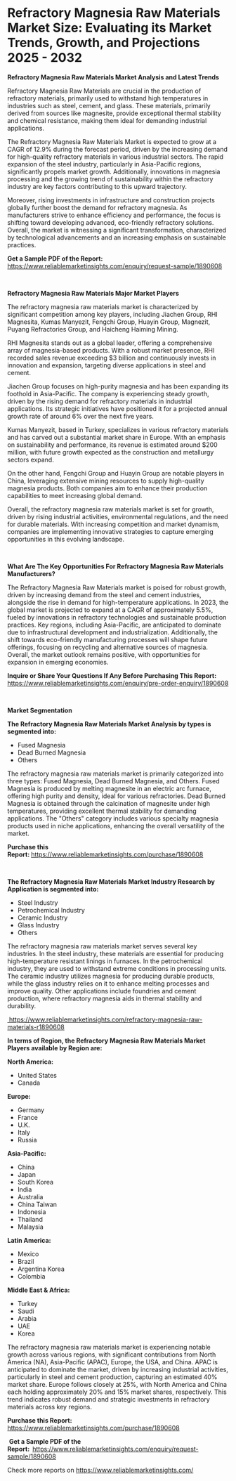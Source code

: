 <p><h1>Refractory Magnesia Raw Materials Market Size: Evaluating its Market Trends, Growth, and Projections 2025 - 2032</h1></p><p><strong>Refractory Magnesia Raw Materials Market Analysis and Latest Trends</strong></p>
<p><p>Refractory Magnesia Raw Materials are crucial in the production of refractory materials, primarily used to withstand high temperatures in industries such as steel, cement, and glass. These materials, primarily derived from sources like magnesite, provide exceptional thermal stability and chemical resistance, making them ideal for demanding industrial applications.</p><p>The Refractory Magnesia Raw Materials Market is expected to grow at a CAGR of 12.9% during the forecast period, driven by the increasing demand for high-quality refractory materials in various industrial sectors. The rapid expansion of the steel industry, particularly in Asia-Pacific regions, significantly propels market growth. Additionally, innovations in magnesia processing and the growing trend of sustainability within the refractory industry are key factors contributing to this upward trajectory.</p><p>Moreover, rising investments in infrastructure and construction projects globally further boost the demand for refractory magnesia. As manufacturers strive to enhance efficiency and performance, the focus is shifting toward developing advanced, eco-friendly refractory solutions. Overall, the market is witnessing a significant transformation, characterized by technological advancements and an increasing emphasis on sustainable practices.</p></p>
<p><strong>Get a Sample PDF of the Report:&nbsp;</strong> <a href="https://www.reliablemarketinsights.com/enquiry/request-sample/1890608?utm_campaign=2179&utm_medium=2&utm_source=Github&utm_content=ia&utm_term=03042025&utm_id=refractory-magnesia-raw-materials">https://www.reliablemarketinsights.com/enquiry/request-sample/1890608</a></p>
<p>&nbsp;</p>
<p><strong>Refractory Magnesia Raw Materials Major Market Players</strong></p>
<p><p>The refractory magnesia raw materials market is characterized by significant competition among key players, including Jiachen Group, RHI Magnesita, Kumas Manyezit, Fengchi Group, Huayin Group, Magnezit, Puyang Refractories Group, and Haicheng Haiming Mining. </p><p>RHI Magnesita stands out as a global leader, offering a comprehensive array of magnesia-based products. With a robust market presence, RHI recorded sales revenue exceeding $3 billion and continuously invests in innovation and expansion, targeting diverse applications in steel and cement.</p><p>Jiachen Group focuses on high-purity magnesia and has been expanding its foothold in Asia-Pacific. The company is experiencing steady growth, driven by the rising demand for refractory materials in industrial applications. Its strategic initiatives have positioned it for a projected annual growth rate of around 6% over the next five years.</p><p>Kumas Manyezit, based in Turkey, specializes in various refractory materials and has carved out a substantial market share in Europe. With an emphasis on sustainability and performance, its revenue is estimated around $200 million, with future growth expected as the construction and metallurgy sectors expand.</p><p>On the other hand, Fengchi Group and Huayin Group are notable players in China, leveraging extensive mining resources to supply high-quality magnesia products. Both companies aim to enhance their production capabilities to meet increasing global demand.</p><p>Overall, the refractory magnesia raw materials market is set for growth, driven by rising industrial activities, environmental regulations, and the need for durable materials. With increasing competition and market dynamism, companies are implementing innovative strategies to capture emerging opportunities in this evolving landscape.</p></p>
<p>&nbsp;</p>
<p><strong>What Are The Key Opportunities For Refractory Magnesia Raw Materials Manufacturers?</strong></p>
<p><p>The Refractory Magnesia Raw Materials market is poised for robust growth, driven by increasing demand from the steel and cement industries, alongside the rise in demand for high-temperature applications. In 2023, the global market is projected to expand at a CAGR of approximately 5.5%, fueled by innovations in refractory technologies and sustainable production practices. Key regions, including Asia-Pacific, are anticipated to dominate due to infrastructural development and industrialization. Additionally, the shift towards eco-friendly manufacturing processes will shape future offerings, focusing on recycling and alternative sources of magnesia. Overall, the market outlook remains positive, with opportunities for expansion in emerging economies.</p></p>
<p><strong>Inquire or Share Your Questions If Any Before Purchasing This Report:</strong> <a href="https://www.reliablemarketinsights.com/enquiry/pre-order-enquiry/1890608?utm_campaign=2179&utm_medium=2&utm_source=Github&utm_content=ia&utm_term=03042025&utm_id=refractory-magnesia-raw-materials">https://www.reliablemarketinsights.com/enquiry/pre-order-enquiry/1890608</a></p>
<p>&nbsp;</p>
<p><strong>Market Segmentation</strong></p>
<p><strong>The Refractory Magnesia Raw Materials Market Analysis by types is segmented into:</strong></p>
<p><ul><li>Fused Magnesia</li><li>Dead Burned Magnesia</li><li>Others</li></ul></p>
<p><p>The refractory magnesia raw materials market is primarily categorized into three types: Fused Magnesia, Dead Burned Magnesia, and Others. Fused Magnesia is produced by melting magnesite in an electric arc furnace, offering high purity and density, ideal for various refractories. Dead Burned Magnesia is obtained through the calcination of magnesite under high temperatures, providing excellent thermal stability for demanding applications. The "Others" category includes various specialty magnesia products used in niche applications, enhancing the overall versatility of the market.</p></p>
<p><strong>Purchase this Report:&nbsp;</strong><a href="https://www.reliablemarketinsights.com/purchase/1890608?utm_campaign=2179&utm_medium=2&utm_source=Github&utm_content=ia&utm_term=03042025&utm_id=refractory-magnesia-raw-materials">https://www.reliablemarketinsights.com/purchase/1890608</a></p>
<p>&nbsp;</p>
<p><strong>The Refractory Magnesia Raw Materials Market Industry Research by Application is segmented into:</strong></p>
<p><ul><li>Steel Industry</li><li>Petrochemical Industry</li><li>Ceramic Industry</li><li>Glass Industry</li><li>Others</li></ul></p>
<p><p>The refractory magnesia raw materials market serves several key industries. In the steel industry, these materials are essential for producing high-temperature resistant linings in furnaces. In the petrochemical industry, they are used to withstand extreme conditions in processing units. The ceramic industry utilizes magnesia for producing durable products, while the glass industry relies on it to enhance melting processes and improve quality. Other applications include foundries and cement production, where refractory magnesia aids in thermal stability and durability.</p></p>
<p><a href="https://www.reliablemarketinsights.com/refractory-magnesia-raw-materials-r1890608?utm_campaign=2179&utm_medium=2&utm_source=Github&utm_content=ia&utm_term=03042025&utm_id=refractory-magnesia-raw-materials">&nbsp;https://www.reliablemarketinsights.com/refractory-magnesia-raw-materials-r1890608</a></p>
<p><strong>In terms of Region, the Refractory Magnesia Raw Materials Market Players available by Region are:</strong></p>
<p>
    <p> <strong> North America: </strong>
        <ul>
            <li>United States</li>
            <li>Canada</li>
        </ul>
        </p> 
    <p> <strong> Europe: </strong>
        <ul>
            <li>Germany</li>
            <li>France</li>
            <li>U.K.</li>
            <li>Italy</li>
            <li>Russia</li>
        </ul>
        </p> 
    <p> <strong> Asia-Pacific: </strong>
        <ul>
            <li>China</li>
            <li>Japan</li>
            <li>South Korea</li>
            <li>India</li>
            <li>Australia</li>
            <li>China Taiwan</li>
            <li>Indonesia</li>
            <li>Thailand</li>
            <li>Malaysia</li>
        </ul>
        </p> 
    <p> <strong> Latin America: </strong>
        <ul>
            <li>Mexico</li>
            <li>Brazil</li>
            <li>Argentina Korea</li>
            <li>Colombia</li>
        </ul>
        </p> 
    <p> <strong> Middle East & Africa: </strong>
        <ul>
            <li>Turkey</li>
            <li>Saudi</li>
            <li>Arabia</li>
            <li>UAE</li>
            <li>Korea</li>
        </ul>
    </p>
    </p>
<p><p>The refractory magnesia raw materials market is experiencing notable growth across various regions, with significant contributions from North America (NA), Asia-Pacific (APAC), Europe, the USA, and China. APAC is anticipated to dominate the market, driven by increasing industrial activities, particularly in steel and cement production, capturing an estimated 40% market share. Europe follows closely at 25%, with North America and China each holding approximately 20% and 15% market shares, respectively. This trend indicates robust demand and strategic investments in refractory materials across key regions.</p></p>
<p><strong>Purchase this Report: </strong><a href="https://www.reliablemarketinsights.com/purchase/1890608?utm_campaign=2179&utm_medium=2&utm_source=Github&utm_content=ia&utm_term=03042025&utm_id=refractory-magnesia-raw-materials">https://www.reliablemarketinsights.com/purchase/1890608</a></p>
<p>&nbsp;<strong>Get a Sample PDF of the Report:&nbsp;&nbsp;</strong><a href="https://www.reliablemarketinsights.com/enquiry/request-sample/1890608?utm_campaign=2179&utm_medium=2&utm_source=Github&utm_content=ia&utm_term=03042025&utm_id=refractory-magnesia-raw-materials">https://www.reliablemarketinsights.com/enquiry/request-sample/1890608</a></p>
<p><strong></strong></p>
<p>Check more reports on <a href="https://www.reliablemarketinsights.com/?utm_campaign=2179&utm_medium=2&utm_source=Github&utm_content=ia&utm_term=03042025&utm_id=refractory-magnesia-raw-materials">https://www.reliablemarketinsights.com/</a></p>